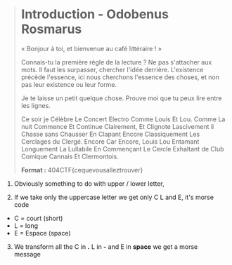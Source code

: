 > # Introduction - Odobenus Rosmarus
>
> « Bonjour à toi, et bienvenue au café littéraire ! »
>
> Connais-tu la première règle de la lecture ? Ne pas s'attacher aux mots. Il faut les surpasser, chercher l'idée derrière. L'existence précède l'essence, ici nous cherchons l'essence des choses, et non pas leur existence ou leur forme.
>
>Je te laisse un petit quelque chose. Prouve moi que tu peux lire entre les lignes.
>
> Ce soir je Célèbre Le Concert Electro Comme Louis Et Lou. Comme La nuit Commence Et Continue Clairement, Et Clignote Lascivement il Chasse sans Chausser En Clapant Encore Classiquement Les Cerclages du Clergé. Encore Car Encore, Louis Lou Entamant Longuement La Lullabile En Commençant Le Cercle Exhaltant de Club Comique Cannais Et Clermontois.
>
> **Format :** 404CTF{cequevousalleztrouver}

1. Obviously something to do with upper / lower letter, 

2. If we take only the uppercase letter we get only C L and E, it's morse code
- C = court (short)
- L = long
- E = Espace (space)

3. We transform all the C in **.** L in **-** and E in **space** we get a morse message
